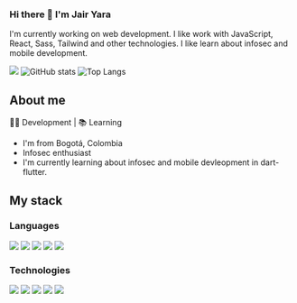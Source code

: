 ### Hi there 👋 I'm Jair Yara

I'm currently working on web development. I like work with JavaScript, React, Sass, Tailwind and other technologies. I like learn about infosec and mobile development.

![](https://visitor-badge.laobi.icu/badge?page_id=jairyara.jairyara)
![GitHub stats](https://github-readme-stats.vercel.app/api?username=jairyara&show_icons=true&theme=tokyonight)
![Top Langs](https://github-readme-stats.vercel.app/api/top-langs/?username=jairyara&theme=tokyonight)

## About me

👨‍💻 Development | 📚 Learning 

* I'm from Bogotá, Colombia
* Infosec enthusiast
* I'm currently learning about infosec and mobile devleopment in dart-flutter.


## My stack
### Languages
![](https://img.shields.io/badge/-JavaScript-111111?logo=javascript) ![](https://img.shields.io/badge/-SCSS-111111?logo=sass)  ![](https://img.shields.io/badge/-HTML5-111111?logo=html5) ![](https://img.shields.io/badge/-CSS3-111111?logo=css3) ![](https://img.shields.io/badge/-Dart-111111?logo=dart)

### Technologies
![](https://img.shields.io/badge/-ReactJs-111111?logo=react) ![](https://img.shields.io/badge/-NodeJS-111111?logo=nodedotjs) ![](https://img.shields.io/badge/-TailwindCSS-111111?logo=tailwindcss) ![](https://img.shields.io/badge/-BootstrapCSS-111111?logo=bootstrap) ![](https://img.shields.io/badge/-PostCSS-111111?logo=postcss)


<!--
**jairyara/jairyara** is a ✨ _special_ ✨ repository because its `README.md` (this file) appears on your GitHub profile.

Here are some ideas to get you started:

- 🔭 I’m currently working on ...
- 🌱 I’m currently learning ...
- 👯 I’m looking to collaborate on ...
- 🤔 I’m looking for help with ...
- 💬 Ask me about ...
- 📫 How to reach me: ...
- 😄 Pronouns: ...
- ⚡ Fun fact: ...
-->
